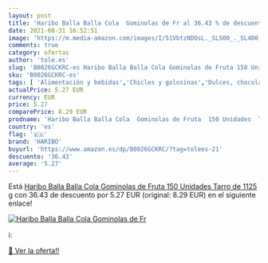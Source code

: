 ```yaml
---
layout: post
title: 'Haribo Balla Balla Cola  Gominolas de Fr al 36.43 % de descuento'
date: 2021-08-31 16:52:51
image: 'https://m.media-amazon.com/images/I/51VbtzNDOsL._SL500_._SL400_.jpg'
comments: true
category: ofertas
author: 'tole.es'
slug: 'B0026GCKRC-es Haribo Balla Balla Cola Gominolas de Fruta 150 Unidades...'
sku: 'B0026GCKRC-es'
tags: [ 'Alimentación y bebidas','Chicles y golosinas','Dulces, chocolates y chicles','Golosinas','haribo', ]
actualPrice: 5.27 EUR
currency: EUR
price: 5.27
comparePrice: 8.29 EUR
prodname: 'Haribo Balla Balla Cola  Gominolas de Fruta  150 Unidades  Tarro de 1125 g'
country: 'es'
flag: '🇪🇸'
brand: 'HARIBO'
buyurl: 'https://www.amazon.es/dp/B0026GCKRC/?tag=tolees-21'
descuento: '36.43'
average: '5.27'
---
```


Está [Haribo Balla Balla Cola  Gominolas de Fruta  150 Unidades  Tarro de 1125 g](https://www.amazon.es/dp/B0026GCKRC/?tag=tolees-21) con 36.43 de descuento por 5.27 EUR (original: 8.29 EUR) en el siguiente enlace!

[![Haribo Balla Balla Cola  Gominolas de Fr](https://m.media-amazon.com/images/I/51VbtzNDOsL._SL500_._SL400_.jpg)](https://www.amazon.es/dp/B0026GCKRC/?tag=tolees-21)

ℹ️:


[🛒 Ver la oferta!!](https://www.amazon.es/dp/B0026GCKRC/?tag=tolees-21)
